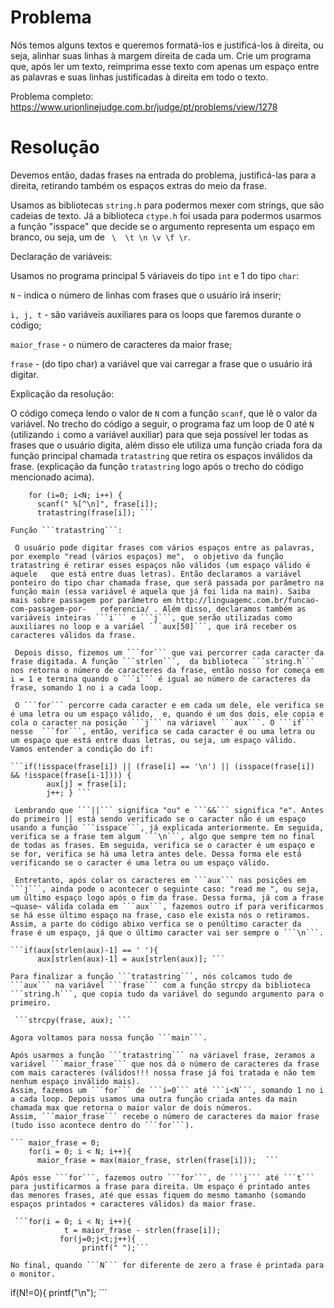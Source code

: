  # Problema
 Nós temos alguns textos e queremos formatá-los e justificá-los à direita, ou seja, alinhar suas linhas à margem direita de cada um. Crie um programa que, após ler um texto, reimprima esse texto com apenas um espaço entre as palavras e suas linhas justificadas à direita em todo o texto.

Problema completo: https://www.urionlinejudge.com.br/judge/pt/problems/view/1278

 # Resolução

 Devemos então, dadas frases na entrada do problema, justificá-las para a direita, retirando também os espaços extras do meio da frase.

Usamos as bibliotecas ```string.h``` para podermos mexer com strings, que são cadeias de texto.
Já a biblioteca ```ctype.h``` foi usada para podermos usarmos a função "isspace" que decide se o argumento representa um espaço em branco, ou seja, um de ``` \  \t \n \v \f \r```.

Declaração de variáveis:

 Usamos no programa principal 5 váriaveis do tipo ```int``` e 1 do tipo ```char```:

```N``` - indica o número de linhas com frases que o usuário irá inserir;

```i, j, t``` - são variáveis auxiliares para os loops que faremos durante o código;

```maior_frase``` - o número de caracteres da maior frase;

```frase``` - (do tipo char) a variável que vai carregar a frase que o usuário irá digitar.

Explicação da resolução:

 O código começa lendo o valor de ```N``` com a função ```scanf```, que lê o valor da variável.
No trecho do código a seguir, o programa faz um loop de 0 até ```N ```(utilizando ```i``` como a variável auxiliar) para que seja possível ler todas as frases que o usuário digita, além disso ele utiliza uma função criada fora da função principal chamada ```tratastring``` que retira os espaços inválidos da frase. (explicação da função ```tratastring``` logo após o trecho do código mencionado acima).

``` while (N!=0) {
    for (i=0; i<N; i++) {
      scanf(" %[^\n]", frase[i]); 
      tratastring(frase[i]); ``` 

Função ```tratastring```:

 O usuário pode digitar frases com vários espaços entre as palavras, por exemplo "read (vários espaços) me",  o objetivo da função tratastring é retirar esses espaços não válidos (um espaço válido é aquele   que está entre duas letras). Então declaramos a variável ponteiro do tipo char chamada frase, que será passada por parâmetro na função main (essa variável é aquela que já foi lida na main). Saiba mais sobre passagem por parâmetro em http://linguagemc.com.br/funcao-com-passagem-por-   referencia/ . Além disso, declaramos também as variáveis inteiras ```i``` e ```j```, que serão utilizadas como auxiliares no loop e a variáel ```aux[50]```, que irá receber os caracteres válidos da frase. 

 Depois disso, fizemos um ```for``` que vai percorrer cada caracter da frase digitada. A função ```strlen```,  da biblioteca ```string.h``` nos retorna o número de caracteres da frase, então nosso for começa em i = 1 e termina quando o ```i``` é igual ao número de caracteres da frase, somando 1 no i a cada loop.

 O ```for``` percorre cada caracter e em cada um dele, ele verifica se é uma letra ou um espaço válido,  e, quando é um dos dois, ele copia e cola o caracter na posição ```j``` na váriavel ```aux```. O ```if``` nesse  ```for```, então, verifica se cada caracter é ou uma letra ou um espaço que está entre duas letras, ou seja, um espaço válido.
Vamos entender a condição do if:

```if(!isspace(frase[i]) || (frase[i] == '\n') || (isspace(frase[i]) && !isspace(frase[i-1]))) {
        aux[j] = frase[i];
        j++; } ```

 Lembrando que ```||``` significa "ou" e ```&&``` significa "e". Antes do primeiro || está sendo verificado se o caracter não é um espaço usando a função ```isspace```, já explicada anteriormente. Em seguida, verifica se a frase tem algum ```\n```, algo que sempre tem no final de todas as frases. Em seguida, verifica se o caracter é um espaço e se for, verifica se há uma letra antes dele. Dessa forma ele está verificando se o caracter é uma letra ou um espaço válido.
       
 Entretanto, após colar os caracteres em ```aux``` nas posições em ```j```, ainda pode o acontecer o seguinte caso: "read me ", ou seja, um último espaço logo após o fim da frase. Dessa forma, já com a frase ~quase~ válida colada em ```aux```, fazemos outro if para verificarmos se há esse último espaço na frase, caso ele exista nós o retiramos. Assim, a parte do código abixo verfica se o penúltimo caracter da frase é um espaço, já que o último caracter vai ser sempre o ```\n```. 

```if(aux[strlen(aux)-1] == ' '){
      aux[strlen(aux)-1] = aux[strlen(aux)]; ```

Para finalizar a função ```tratastring```, nós colcamos tudo de ```aux``` na variável ```frase``` com a função strcpy da biblioteca ```string.h```, que copia tudo da variável do segundo argumento para o primeiro.

 ```strcpy(frase, aux); ```

Agora voltamos para nossa função ```main```.

Após usarmos a função ```tratastring``` na váriavel frase, zeramos a variável ```maior_frase``` que nos dá o número de caracteres da frase com mais caracteres (válidos!!! nossa frase já foi tratada e não tem nenhum espaço inválido mais).
Assim, fazemos um ```for``` de ```i=0``` até ```i<N```, somando 1 no i a cada loop. Depois usamos uma outra função criada antes da main chamada max que retorna o maior valor de dois números.
Assim, ```maior_frase``` recebe o número de caracteres da maior frase (tudo isso acontece dentro do ```for```).

``` maior_frase = 0;
    for(i = 0; i < N; i++){
      maior_frase = max(maior_frase, strlen(frase[i]));  ```

Após esse ```for```, fazemos outro ```for```, de ```j``` até ```t``` para justificarmos a frase para direita. Um espaço é printado antes das menores frases, até que essas fiquem do mesmo tamanho (somando espaços printados + caracteres válidos) da maior frase.

 ```for(i = 0; i < N; i++){
            t = maior_frase - strlen(frase[i]);
           for(j=0;j<t;j++){
                printf(" ");```

No final, quando ```N``` for diferente de zero a frase é printada para o monitor.

```
if(N!=0){
      printf("\n"); ```







 